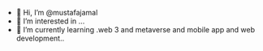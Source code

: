 - 👋 Hi, I’m @mustafajamal
- 👀 I’m interested in  ...
- 🌱 I’m currently learning .web 3 and metaverse and mobile app and web development..
  
